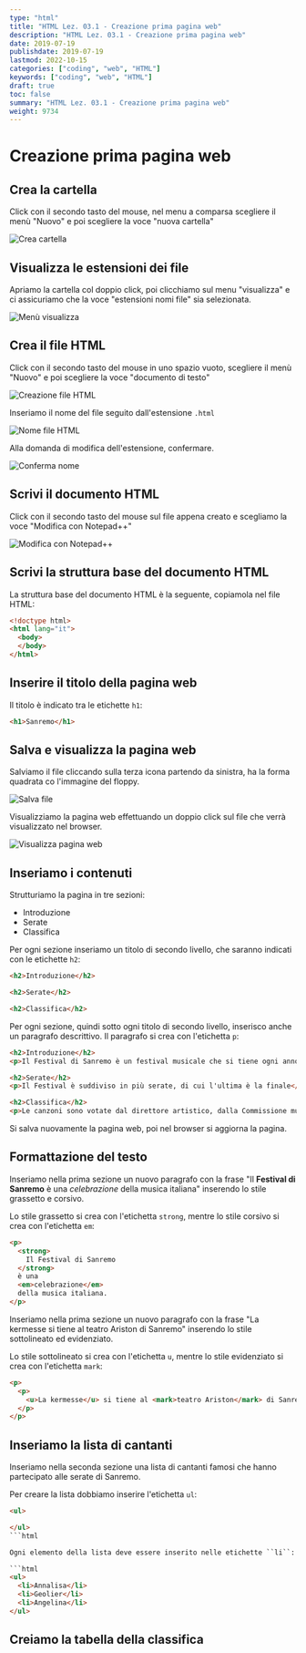 ```yaml
---
type: "html"
title: "HTML Lez. 03.1 - Creazione prima pagina web"
description: "HTML Lez. 03.1 - Creazione prima pagina web"
date: 2019-07-19
publishdate: 2019-07-19
lastmod: 2022-10-15
categories: ["coding", "web", "HTML"]
keywords: ["coding", "web", "HTML"]
draft: true
toc: false
summary: "HTML Lez. 03.1 - Creazione prima pagina web"
weight: 9734
---
```


# Creazione prima pagina web

## Crea la cartella

Click con il secondo tasto del mouse, nel menu a comparsa scegliere il menù "Nuovo" e poi scegliere la voce "nuova cartella"

![Crea cartella](/static/coding/web/html/tagTesto_exe_CreazioneCartella.png)

## Visualizza le estensioni dei file

Apriamo la cartella col doppio click, poi clicchiamo sul menu "visualizza" e ci assicuriamo che la voce "estensioni nomi file" sia selezionata.

![Menù visualizza](/static/coding/web/html/tagTesto_exe_EstensioniFile.png)

## Crea il file HTML

Click con il secondo tasto del mouse in uno spazio vuoto, scegliere il menù "Nuovo" e poi scegliere la voce "documento di testo"

![Creazione file HTML](/static/coding/web/html/tagTesto_exe_CreazioneFileHTML.png)

Inseriamo il nome del file seguito dall'estensione ``.html``

![Nome file HTML](/static/coding/web/html/tagTesto_exe_inserimentoNomeFileHTML.png)

Alla domanda di modifica dell'estensione, confermare.

![Conferma nome](/static/coding/web/html/tagTesto_exe_modificaEstensioneFileHTML.png)

## Scrivi il documento HTML

Click con il secondo tasto del mouse sul file appena creato e scegliamo la voce "Modifica con Notepad++"

![Modifica con Notepad++](/static/coding/web/html/tagTesto_exe_modificaFileHTML.png)

## Scrivi la struttura base del documento HTML

La struttura base del documento HTML è la seguente, copiamola nel file HTML:

```html
<!doctype html>
<html lang="it">
  <body>
  </body>
</html>
```

## Inserire il titolo della pagina web

Il titolo è indicato tra le etichette ``h1``:

```html
<h1>Sanremo</h1>
```

## Salva e visualizza la pagina web

Salviamo il file cliccando sulla terza icona partendo da sinistra, ha la forma quadrata co l'immagine del floppy.

![Salva file](/static/coding/web/html/tagTesto_exe_salvaEditorFileHTML.png)

Visualizziamo la pagina web effettuando un doppio click sul file che verrà visualizzato nel browser.

![Visualizza pagina web](/static/coding/web/html/tagTesto_exe_visualizzazionepaginaWeb.png)

## Inseriamo i contenuti

Strutturiamo la pagina in tre sezioni:

- Introduzione
- Serate
- Classifica

Per ogni sezione inseriamo un titolo di secondo livello, che saranno indicati con le etichette ``h2``:

```html
<h2>Introduzione</h2>

<h2>Serate</h2>

<h2>Classifica</h2>
```

Per ogni sezione, quindi sotto ogni titolo di secondo livello, inserisco anche un paragrafo descrittivo. Il paragrafo si crea con l'etichetta ``p``:

```html
<h2>Introduzione</h2>
<p>Il Festival di Sanremo è un festival musicale che si tiene ogni anno in Italia, a Sanremo, a partire dal 1951.</p>

<h2>Serate</h2>
<p>Il Festival è suddiviso in più serate, di cui l'ultima è la finale</p>

<h2>Classifica</h2>
<p>Le canzoni sono votate dal direttore artistico, dalla Commissione musicale del Festival e dal pubblico, in percentuali uguali.
```

Si salva nuovamente la pagina web, poi nel browser si aggiorna la pagina.

## Formattazione del testo

Inseriamo nella prima sezione un nuovo paragrafo con la frase "Il **Festival di Sanremo** è una *celebrazione* della musica italiana" inserendo lo stile grassetto e corsivo.

Lo stile grassetto si crea con l'etichetta ``strong``, mentre lo stile corsivo si crea con l'etichetta ``em``:

```html
<p>
  <strong>
    Il Festival di Sanremo
  </strong>
  è una 
  <em>celebrazione</em>
  della musica italiana.
</p>
```

Inseriamo nella prima sezione un nuovo paragrafo con la frase "La kermesse si tiene al teatro Ariston di Sanremo" inserendo lo stile sottolineato ed evidenziato.

Lo stile sottolineato si crea con l'etichetta ``u``, mentre lo stile evidenziato si crea con l'etichetta ``mark``:

```html
<p>
  <p>
    <u>La kermesse</u> si tiene al <mark>teatro Ariston</mark> di Sanremo.
  </p>
</p>
```

## Inseriamo la lista di cantanti

Inseriamo nella seconda sezione una lista di cantanti famosi che hanno partecipato alle serate di Sanremo.

Per creare la lista dobbiamo inserire l'etichetta ``ul``:

```html
<ul>

</ul>
```html

Ogni elemento della lista deve essere inserito nelle etichette ``li``:

```html
<ul>
  <li>Annalisa</li>
  <li>Geolier</li>
  <li>Angelina</li>
</ul>
```

## Creiamo la tabella della classifica

<!-- TODO -->